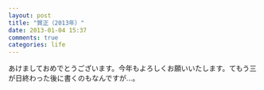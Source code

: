 ```yaml
---
layout: post
title: "賀正（2013年）"
date: 2013-01-04 15:37
comments: true
categories: life
---
```

あけましておめでとうございます。今年もよろしくお願いいたします。てもう三が日終わった後に書くのもなんですが…。
